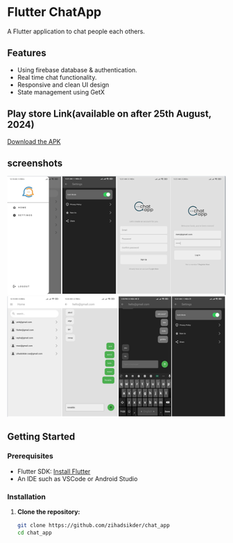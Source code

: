# Flutter ChatApp

A Flutter application to chat people each others.

## Features

- Using firebase database & authentication.
- Real time chat functionality.
- Responsive and clean UI design
- State management using GetX

## Play store Link(available on after 25th August, 2024)

[Download the APK](https://play.google.com/store/apps/details?id=com.islandit.chat.app)

## screenshots

![Auth](assets/redmi/redmi1.png)
![Screens](assets/redmi/redmi2.png)


## Getting Started

### Prerequisites

- Flutter SDK: [Install Flutter](https://flutter.dev/docs/get-started/install)
- An IDE such as VSCode or Android Studio

### Installation

1. **Clone the repository:**

   ```sh
   git clone https://github.com/zihadsikder/chat_app
   cd chat_app

